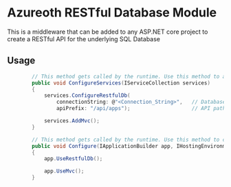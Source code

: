 # Azureoth RESTful Database Module

This is a middleware that can be added to any ASP.NET core project to create a RESTful API for the underlying SQL Database

## Usage
```C#
        // This method gets called by the runtime. Use this method to add services to the container
        public void ConfigureServices(IServiceCollection services)
        {
            services.ConfigureRestfulDb(
                connectionString: @"<Connection_String>",	// Database connection string
                apiPrefix: "/api/apps");					// API path that the db will be exposed under

            services.AddMvc();
        }

        // This method gets called by the runtime. Use this method to configure the HTTP request pipeline
        public void Configure(IApplicationBuilder app, IHostingEnvironment env, ILoggerFactory loggerFactory)
        {
            app.UseRestfulDb();

            app.UseMvc();
        }
```